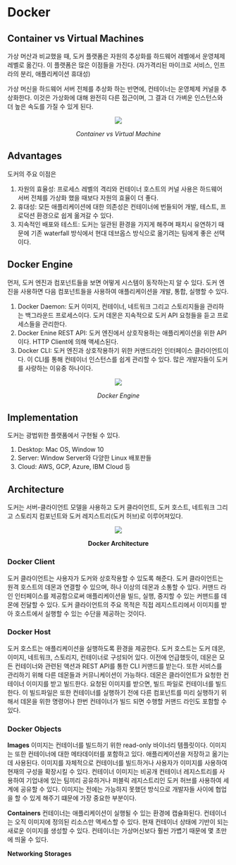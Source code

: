 # Docker

## Container vs Virtual Machines

가상 머산과 비교했을 때, 도커 플랫폼은 자원의 추상화를 하드웨어 레벨에서 운영체제 레벨로 옮긴다. 이 플랫폼은 많은 이점들을 가진다. (자가격리된 마이크로 서비스, 인프라의 분리, 애플리케이션 휴대성)

가상 머신을 하드웨어 서버 전체를 추상화 하는 반면에, 컨테이너는 운영체제 커널을 추상화한다. 이것은 가상화에 대해 완전히 다른 접근이며, 그 결과 더 가벼운 인스턴스와 더 높은 속도를 가질 수 있게 된다.

<figure>
<p align="center"><img src="https://wiki.aquasec.com/download/attachments/2854889/Container_VM_Implementation.png?version=1&modificationDate=1520172703952&api=v2"></p>
<figcaption align = "center"><i>Container vs Virtual Machine</i></figcaption>
</figure>

## Advantages

도커의 주요 이점은

1. 자원의 효율성: 프로세스 레벨의 격리와 컨테이너 호스트의 커널 사용은 하드웨어 서버 전체를 가상화 했을 때보다 자원의 효율이 더 좋다.
2. 휴대성: 모든 애플리케이션에 대한 의존성은 컨테이너에 번들되어 개발, 테스트, 프로덕션 환경으로 쉽게 옮겨갈 수 있다.
3. 지속적인 배포와 테스트: 도커는 일관된 환경을 가지게 해주며 패치시 유연하기 때문에 기존 waterfall 방식에서 현대 데브옵스 방식으로 옮기려는 팀에게 좋은 선택이다.

## Docker Engine

먼저, 도커 엔진과 컴포넌트들을 보면 어떻게 시스템이 동작하는지 알 수 있다. 도커 엔진을 사용하면 다음 컴포넌트들을 사용하여 애플리케이션을 개발, 통합, 실행할 수 있다.

1. Docker Daemon: 도커 이미지, 컨테이너, 네트워크 그리고 스토리지들을 관리하는 백그라운드 프로세스이다. 도커 데몬은 지속적으로 도커 API 요청들을 듣고 프로세스들을 관리한다.
2. Docker Enine REST API: 도커 엔진에서 상호작용하는 애플리케이션을 위한 API이다. HTTP Client에 의해 액세스된다.
3. Docker CLI: 도커 엔진과 상호작용하기 위한 커맨드라인 인터페이스 클라이언트이다. 이 CLI를 통해 컨테이너 인스턴스를 쉽게 관리할 수 있다. 많은 개발자들이 도커를 사랑하는 이유중 하나이다.

<figure>
<p align="center"><img src="https://wiki.aquasec.com/download/attachments/2854889/Docker_Engine.png?version=1&modificationDate=1520172702424&api=v2"></p>
<figcaption align = "center"><i>Docker Engine</i></figcaption>
</figure>

## Implementation

도커는 광법위한 플랫폼에서 구현될 수 있다.

1. Desktop: Mac OS, Window 10
2. Server: Window Server와 다양한 Linux 배포판들
3. Cloud: AWS, GCP, Azure, IBM Cloud 등

## Architecture

도커는 서버-클라이언트 모델을 사용하고 도커 클라이언트, 도커 호스트, 네트워크 그리고 스토리지 컴포넌트와 도커 레지스트리(도커 허브)로 이루어져있다.

<figure>
<p align="center">
<img src="https://wiki.aquasec.com/download/attachments/2854889/Docker_Architecture.png?version=1&modificationDate=1520172700553&api=v2">
</p>
<figcaption align = "center"><b>Docker Architecture</b></figcaption>
</figure>

### Docker Client

도커 클라이언트는 사용자가 도커와 상호작용할 수 있도록 해준다. 도커 클라이언트는 원격 호스트의 데몬과 연결할 수 있으며, 하나 이상의 데몬과 소통할 수 있다. 커맨드 라인 인터페이스를 제공함으로써 애플리케이션을 빌드, 실행, 중지할 수 있는 커맨드를 데몬에 전달할 수 있다. 도커 클라이언트의 주요 목적은 직접 레지스트리에서 이미지를 받아 호스트에서 실행할 수 있는 수단을 제공하는 것이다.

### Docker Host

도커 호스트는 애플리케이션을 실행하도록 환경을 제공한다. 도커 호스트는 도커 데몬, 이미지, 네트워크, 스토리지, 컨테이너로 구성되어 있다. 이전에 언급했듯이, 데몬은 모든 컨테이너와 관련된 액션과 REST API를 통한 CLI 커맨드를 받는다. 또한 서비스를 관리하기 위해 다른 데몬들과 커뮤니케이션이 가능하다. 데몬은 클라이언트가 요청한 컨테이너 이미지를 받고 빌드한다. 요청된 이미지를 받으면, 빌드 파일로 컨테이너를 빌드한다. 이 빌드파일은 또한 컨테이너를 실행하기 전에 다른 컴포넌트를 미리 실행하기 위해서 데몬을 위한 명령어나 한번 컨테이너가 빌드 되면 수행할 커맨드 라인도 포함할 수 있다.

### Docker Objects

**Images**
이미지는 컨테이너를 빌드하기 위한 read-only 바이너리 템플릿이다. 이미지는 또한 컨테이너에 대한 메타데이터를 포함하고 있다. 애플리케이션을 저장하고 옮기는데 사용된다. 이미지를 자체적으로 컨테이너를 빌드하거나 사용자가 이미지를 사용하여 현재의 구성을 확장시킬 수 있다. 컨테이너 이미지는 비공개 컨테이너 레지스트리를 사용하여 기업내에 있는 팀끼리 공유하거나 퍼블릭 레지스트리인 도커 허브를 사용하여 세계에 공유할 수 있다. 이미지는 전에는 가능하지 못했던 방식으로 개발자들 사이에 협업을 할 수 있게 해주기 떄문에 가장 중요한 부분이다.

**Containers**
컨테이너는 애플리케이션이 실행될 수 있는 환경에 캡슐화된다. 컨테이너는 오직 이미지에 정의된 리소스만 액세스할 수 있다. 현재 컨테이너 상태에 기반이 되는 새로운 이미지를 생성할 수 있다. 컨테이너는 가상머신보다 훨씬 가볍기 때문에 몇 초만에 띄울 수 있다.

**Networking**
**Storages**
